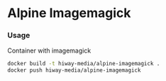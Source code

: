 # Alpine Imagemagick

### Usage

Container with imagemagick


```sh
docker build -t hiway-media/alpine-imagemagick .
docker push hiway-media/alpine-imagemagick
```

